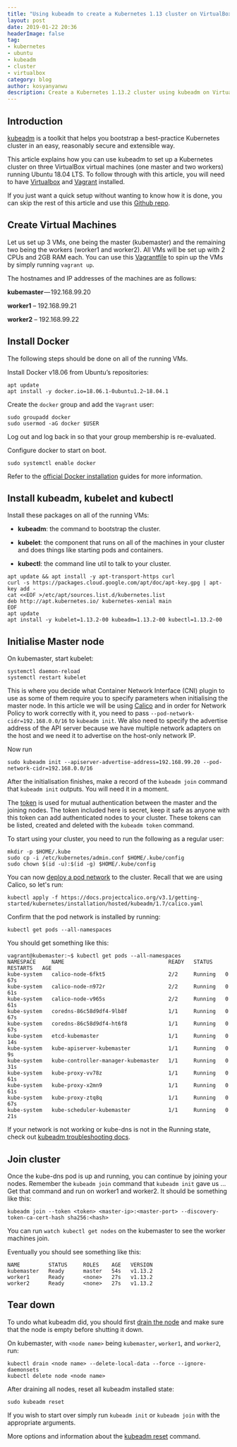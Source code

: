```yaml
---
title: "Using kubeadm to create a Kubernetes 1.13 cluster on VirtualBox with Ubuntu"
layout: post
date: 2019-01-22 20:36
headerImage: false
tag:
- kubernetes
- ubuntu
- kubeadm
- cluster
- virtualbox
category: blog
author: kosyanyanwu
description: Create a Kubernetes 1.13.2 cluster using kubeadm on VirtualBox virtual machines running Ubuntu 18.04 LTS.
---
```


## Introduction
[kubeadm](https://kubernetes.io/docs/setup/independent/create-cluster-kubeadm/) is a toolkit that helps you bootstrap a best-practice Kubernetes cluster in an easy, reasonably secure and extensible way.

This article explains how you can use kubeadm to set up a Kubernetes cluster on three VirtualBox virtual machines (one master and two workers) running Ubuntu 18.04 LTS. To follow through with this article, you will need to have [Virtualbox](https://www.virtualbox.org/) and [Vagrant](https://www.vagrantup.com/) installed.

If you just want a quick setup without wanting to know how it is done, you can skip the rest of this article and use this [Github repo](https://github.com/kosyfrances/kubeclust).

## Create Virtual Machines
Let us set up 3 VMs, one being the master (kubemaster) and the remaining two being the workers (worker1 and worker2). All VMs will be set up with 2 CPUs and 2GB RAM each.  You can use this [Vagrantfile](https://github.com/kosyfrances/kubeclust/blob/master/Vagrantfile) to spin up the VMs by simply running `vagrant up`.

The hostnames and IP addresses of the machines are as follows:

**kubemaster** — 192.168.99.20

**worker1** – 192.168.99.21

**worker2** – 192.168.99.22


## Install Docker
The following steps should be done on all of the running VMs.

Install Docker v18.06 from Ubuntu’s repositories:
```
apt update
apt install -y docker.io=18.06.1-0ubuntu1.2~18.04.1
```
Create the `docker` group and add the `Vagrant` user:

```
sudo groupadd docker
sudo usermod -aG docker $USER
```

Log out and log back in so that your group membership is re-evaluated.

Configure docker to start on boot.
```
sudo systemctl enable docker
```

Refer to the [official Docker installation](https://docs.docker.com/install/linux/linux-postinstall/) guides for more information.

## Install kubeadm, kubelet and kubectl
Install these packages on all of the running VMs:

* **kubeadm**: the command to bootstrap the cluster.

* **kubelet**: the component that runs on all of the machines in your cluster and does things like starting pods and containers.

* **kubectl**: the command line util to talk to your cluster.

```
apt update && apt install -y apt-transport-https curl
curl -s https://packages.cloud.google.com/apt/doc/apt-key.gpg | apt-key add -
cat <<EOF >/etc/apt/sources.list.d/kubernetes.list
deb http://apt.kubernetes.io/ kubernetes-xenial main
EOF
apt update
apt install -y kubelet=1.13.2-00 kubeadm=1.13.2-00 kubectl=1.13.2-00
```

## Initialise Master node
On kubemaster, start kubelet:
```
systemctl daemon-reload
systemctl restart kubelet
```

This is where you decide what Container Network Interface (CNI) plugin to use as some of them require you to specify parameters when initialising the master node. In this article we will be using [Calico](https://docs.projectcalico.org/v3.1/getting-started/kubernetes/) and in order for Network Policy to work correctly with it, you need to pass `--pod-network-cidr=192.168.0.0/16` to `kubeadm init`. We also need to specify the advertise address of the API server because we have multiple network adapters on the host and we need it to advertise on the host-only network IP.

Now run
```
sudo kubeadm init --apiserver-advertise-address=192.168.99.20 --pod-network-cidr=192.168.0.0/16
```

After the initialisation finishes, make a record of the `kubeadm join` command that `kubeadm init` outputs. You will need it in a moment.

The [token](https://kubernetes.io/docs/reference/setup-tools/kubeadm/kubeadm-token/) is used for mutual authentication between the master and the joining nodes. The token included here is secret, keep it safe as anyone with this token can add authenticated nodes to your cluster. These tokens can be listed, created and deleted with the `kubeadm token` command.

To start using your cluster, you need to run the following as a regular user:
```
mkdir -p $HOME/.kube
sudo cp -i /etc/kubernetes/admin.conf $HOME/.kube/config
sudo chown $(id -u):$(id -g) $HOME/.kube/config
```

You can now [deploy a pod network](https://kubernetes.io/docs/concepts/cluster-administration/addons/) to the cluster. Recall that we are using Calico, so let's run:
```
kubectl apply -f https://docs.projectcalico.org/v3.1/getting-started/kubernetes/installation/hosted/kubeadm/1.7/calico.yaml
```

Confirm that the pod network is installed by running:
```
kubectl get pods --all-namespaces
```
You should get something like this:
```
vagrant@kubemaster:~$ kubectl get pods --all-namespaces
NAMESPACE     NAME                                 READY   STATUS    RESTARTS   AGE
kube-system   calico-node-6fkt5                    2/2     Running   0          67s
kube-system   calico-node-n972r                    2/2     Running   0          61s
kube-system   calico-node-v965s                    2/2     Running   0          61s
kube-system   coredns-86c58d9df4-9lb8f             1/1     Running   0          67s
kube-system   coredns-86c58d9df4-ht6f8             1/1     Running   0          67s
kube-system   etcd-kubemaster                      1/1     Running   0          14s
kube-system   kube-apiserver-kubemaster            1/1     Running   0          9s
kube-system   kube-controller-manager-kubemaster   1/1     Running   0          31s
kube-system   kube-proxy-vv78z                     1/1     Running   0          61s
kube-system   kube-proxy-x2mn9                     1/1     Running   0          61s
kube-system   kube-proxy-ztq8q                     1/1     Running   0          67s
kube-system   kube-scheduler-kubemaster            1/1     Running   0          21s
```

If your network is not working or kube-dns is not in the Running state, check out [kubeadm troubleshooting docs](https://kubernetes.io/docs/setup/independent/troubleshooting-kubeadm/).


## Join cluster
Once the kube-dns pod is up and running, you can continue by joining your nodes. Remember the `kubeadm join` command that `kubeadm init` gave us ... Get that command and run on worker1 and worker2. It should be something like this:
```
kubeadm join --token <token> <master-ip>:<master-port> --discovery-token-ca-cert-hash sha256:<hash>
```
You can run `watch kubectl get nodes` on the kubemaster to see the worker machines join.

Eventually you should see something like this:
```
NAME         STATUS     ROLES    AGE   VERSION
kubemaster   Ready      master   54s   v1.13.2
worker1      Ready      <none>   27s   v1.13.2
worker2      Ready      <none>   27s   v1.13.2
```

## Tear down
To undo what kubeadm did, you should first [drain the node](https://kubernetes.io/docs/reference/generated/kubectl/kubectl-commands#drain) and make sure that the node is empty before shutting it down.

On kubemaster, with `<node name>` being `kubemaster`, `worker1`, and `worker2`, run:
```
kubectl drain <node name> --delete-local-data --force --ignore-daemonsets
kubectl delete node <node name>
```
After draining all nodes, reset all kubeadm installed state:
```
sudo kubeadm reset
```
If you wish to start over simply run `kubeadm init` or `kubeadm join` with the appropriate arguments.

More options and information about the [kubeadm reset](https://kubernetes.io/docs/reference/setup-tools/kubeadm/kubeadm-reset/) command.
